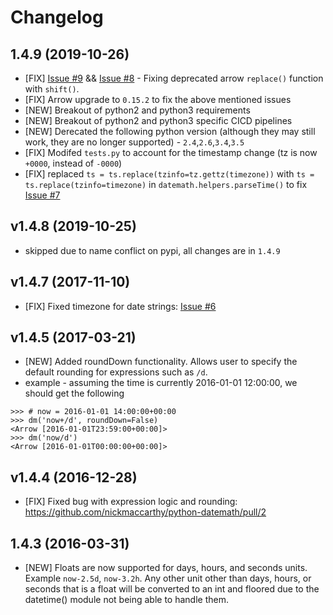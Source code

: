 # Changelog

## 1.4.9 (2019-10-26)

* [FIX] [Issue #9](https://github.com/nickmaccarthy/python-datemath/issues/9) && [Issue #8](https://github.com/nickmaccarthy/python-datemath/issues/8) - Fixing deprecated arrow `replace()` function with `shift()`.
* [FIX] Arrow upgrade to `0.15.2` to fix the above mentioned issues
* [NEW] Breakout of python2 and python3 requirements
* [NEW] Breakout of python2 and python3 specific CICD pipelines
* [NEW] Derecated the following python version (although they may still work, they are no longer supported) - `2.4`,`2.6`,`3.4`,`3.5`
* [FIX] Modifed `tests.py` to account for the timestamp change (tz is now `+0000`, instead of `-0000`)
* [FIX] replaced `ts = ts.replace(tzinfo=tz.gettz(timezone))` with `ts = ts.replace(tzinfo=timezone)` in `datemath.helpers.parseTime()` to fix [Issue #7](https://github.com/nickmaccarthy/python-datemath/issues/7)

## v1.4.8 (2019-10-25)
* skipped due to name conflict on pypi, all changes are in `1.4.9`

## v1.4.7 (2017-11-10)
* [FIX] Fixed timezone for date strings: [Issue #6](https://github.com/nickmaccarthy/python-datemath/issues/6)

## v1.4.5 (2017-03-21)
* [NEW] Added roundDown functionality.  Allows user to specify the default rounding for expressions such as `/d`.
* example - assuming the time is currently 2016-01-01 12:00:00, we should get the following
```
>>> # now = 2016-01-01 14:00:00+00:00
>>> dm('now+/d', roundDown=False)
<Arrow [2016-01-01T23:59:00+00:00]>
>>> dm('now/d')
<Arrow [2016-01-01T00:00:00+00:00]>
```   

## v1.4.4 (2016-12-28)
* [FIX] Fixed bug with expression logic and rounding:  https://github.com/nickmaccarthy/python-datemath/pull/2

## 1.4.3 (2016-03-31)
* [NEW] Floats are now supported for days, hours, and seconds units.  Example ```now-2.5d```, ```now-3.2h```. Any other unit other than days, hours, or seconds that is a float will be converted to an int and floored due to the datetime() module not being able to handle them.